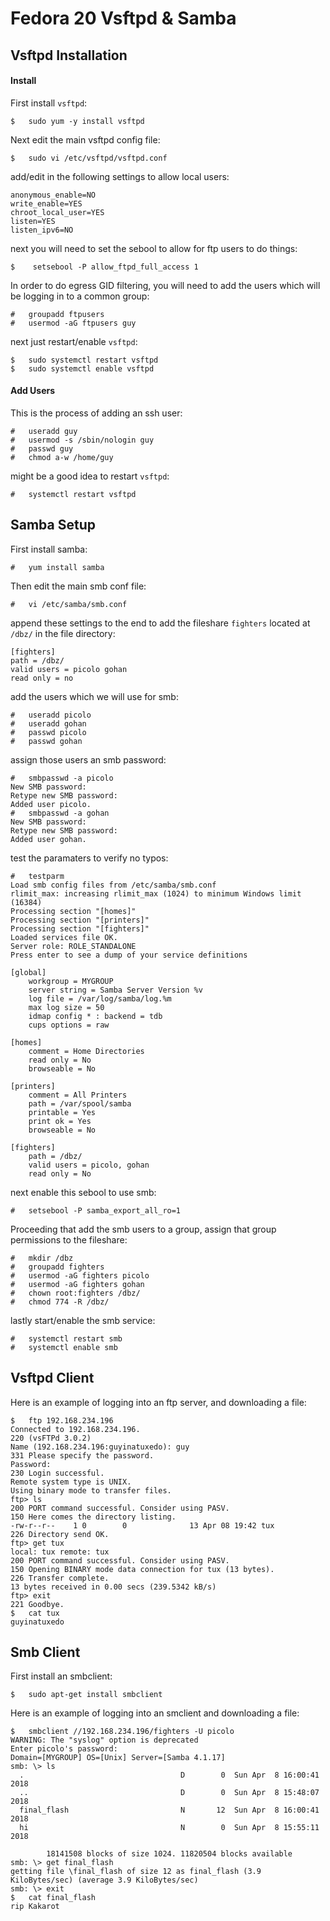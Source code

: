 # Fedora 20 Vsftpd & Samba

## Vsftpd Installation

#### Install

First install `vsftpd`:
```
$	sudo yum -y install vsftpd
```

Next edit  the main vsftpd config file:
```
$	sudo vi /etc/vsftpd/vsftpd.conf
```

add/edit in the following settings to allow local users:
```
anonymous_enable=NO
write_enable=YES
chroot_local_user=YES
listen=YES
listen_ipv6=NO
```

next you will need to set the sebool to allow for ftp users to do things:

```
$	 setsebool -P allow_ftpd_full_access 1
```

In order to do egress GID filtering, you will need to add the users which will be logging in to a common group:

```
#	groupadd ftpusers
#	usermod -aG ftpusers guy
```

next just restart/enable `vsftpd`:

```
$	sudo systemctl restart vsftpd
$	sudo systemctl enable vsftpd
```

#### Add Users

This is the process of adding an ssh user:

```
#	useradd guy
#	usermod -s /sbin/nologin guy
#	passwd guy
#	chmod a-w /home/guy
```

might be a good idea to restart `vsftpd`:

```
#	systemctl restart vsftpd
```

## Samba Setup

First install samba:

```
#	yum install samba
```

Then edit the main smb conf file:

```
#	vi /etc/samba/smb.conf
```

append these settings to the end to add the fileshare `fighters` located at `/dbz/` in the file directory:

```
[fighters]
path = /dbz/
valid users = picolo gohan
read only = no
```

add the users which we will use for smb:

```
#	useradd picolo
#	useradd gohan
#	passwd picolo
#	passwd gohan
```

assign those users an smb password:

```
#	smbpasswd -a picolo
New SMB password:
Retype new SMB password:
Added user picolo.
#	smbpasswd -a gohan
New SMB password:
Retype new SMB password:
Added user gohan.
```

test the paramaters to verify no typos:

```
#	testparm
Load smb config files from /etc/samba/smb.conf
rlimit_max: increasing rlimit_max (1024) to minimum Windows limit (16384)
Processing section "[homes]"
Processing section "[printers]"
Processing section "[fighters]"
Loaded services file OK.
Server role: ROLE_STANDALONE
Press enter to see a dump of your service definitions

[global]
	workgroup = MYGROUP
	server string = Samba Server Version %v
	log file = /var/log/samba/log.%m
	max log size = 50
	idmap config * : backend = tdb
	cups options = raw

[homes]
	comment = Home Directories
	read only = No
	browseable = No

[printers]
	comment = All Printers
	path = /var/spool/samba
	printable = Yes
	print ok = Yes
	browseable = No

[fighters]
	path = /dbz/
	valid users = picolo, gohan
	read only = No
```

next enable this sebool to use smb:

```
#	setsebool -P samba_export_all_ro=1
```

Proceeding that add the smb users to a group, assign that group permissions to the fileshare:

```
#	mkdir /dbz
#	groupadd fighters
#	usermod -aG fighters picolo
#	usermod -aG fighters gohan
#	chown root:fighters /dbz/
#	chmod 774 -R /dbz/
```

lastly start/enable the smb service:

```
#	systemctl restart smb
#	systemctl enable smb
```
## Vsftpd Client

Here is an example of logging into an ftp server, and downloading a file:

```
$	ftp 192.168.234.196
Connected to 192.168.234.196.
220 (vsFTPd 3.0.2)
Name (192.168.234.196:guyinatuxedo): guy
331 Please specify the password.
Password:
230 Login successful.
Remote system type is UNIX.
Using binary mode to transfer files.
ftp> ls
200 PORT command successful. Consider using PASV.
150 Here comes the directory listing.
-rw-r--r--    1 0        0              13 Apr 08 19:42 tux
226 Directory send OK.
ftp> get tux
local: tux remote: tux
200 PORT command successful. Consider using PASV.
150 Opening BINARY mode data connection for tux (13 bytes).
226 Transfer complete.
13 bytes received in 0.00 secs (239.5342 kB/s)
ftp> exit
221 Goodbye.
$	cat tux 
guyinatuxedo
```

## Smb Client

First install an smbclient:
```
$	sudo apt-get install smbclient
```

Here is an example of logging into an smclient and downloading a file:

```
$	smbclient //192.168.234.196/fighters -U picolo
WARNING: The "syslog" option is deprecated
Enter picolo's password: 
Domain=[MYGROUP] OS=[Unix] Server=[Samba 4.1.17]
smb: \> ls
  .                                   D        0  Sun Apr  8 16:00:41 2018
  ..                                  D        0  Sun Apr  8 15:48:07 2018
  final_flash                         N       12  Sun Apr  8 16:00:41 2018
  hi                                  N        0  Sun Apr  8 15:55:11 2018

		18141508 blocks of size 1024. 11820504 blocks available
smb: \> get final_flash
getting file \final_flash of size 12 as final_flash (3.9 KiloBytes/sec) (average 3.9 KiloBytes/sec)
smb: \> exit
$	cat final_flash 
rip Kakarot
```
